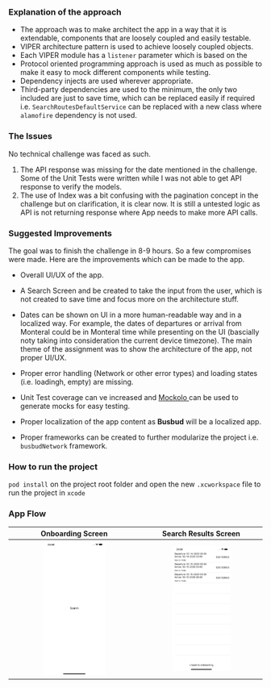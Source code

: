 
### Explanation of the approach
- The approach was to make architect the app in a way that it is extendable, components that are loosely coupled and easily testable. 
- VIPER architecture pattern is used to achieve loosely coupled objects. 
- Each VIPER module has a `listener` parameter which is based on the 
- Protocol oriented programming approach is used as much as possible to make it easy to mock different components while testing. 
- Dependency injects are used wherever appropriate.
- Third-party dependencies are used to the minimum, the only two included are just to save time, which can be replaced easily if required i.e. `SearchRoutesDefaultService` can be replaced with a new class where `alamofire` dependency is not used.    

### The Issues
No technical challenge was faced as such. 

1. The API response was missing for the date mentioned in the challenge. Some of the Unit Tests were written while I was not able to get API response to verify the models. 
2. The use of Index was a bit confusing with the pagination concept in the challenge but on clarification, it is clear now. It is still a untested logic as API is not returning response where App needs to make more API calls. 

### Suggested Improvements

The goal was to finish the challenge in 8-9 hours. So a few compromises were made. Here are the improvements which can be made to the app.

* Overall UI/UX of the app. 

* A Search Screen and be created to take the input from the user, which is not created to save time and focus more on the architecture stuff. 

* Dates can be shown on UI in a more human-readable way and in a localized way. For example, the dates of departures or arrival from Monteral could be in Monteral time while presenting on the UI (bascially noty taking into consideration the current device timezone). The main theme of the assignment was to show the architecture of the app, not proper UI/UX.  

* Proper error handling (Network or other error types) and loading states (i.e. loadingh, empty)  are missing.  

* Unit Test coverage can ve increased and [Mockolo ](https://github.com/uber/mockolo) can be used to generate mocks for easy testing.  

* Proper localization of the app content as **Busbud** will be a localized app. 
* Proper frameworks can be created to further modularize the project i.e. `busbudNetwork` framework. 

### How to run the project 
`pod install` on the project root folder and open the new `.xcworkspace` file to run the project in `xcode`

### App Flow

| Onboarding Screen | Search Results Screen | 
| :---:| :---:|
|  <img src="screenshots/screen-1-onboaridng-screen.png" width=50%>| <img src="screenshots/screen-2-search-results-screen.png" width=50%> |